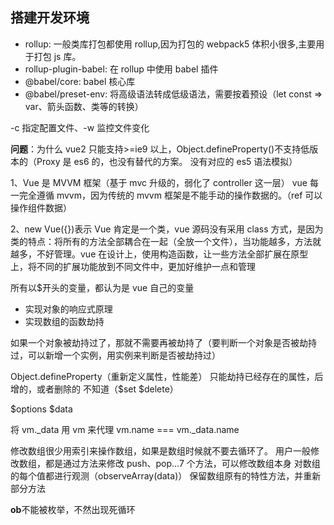 ## 搭建开发环境

- rollup: 一般类库打包都使用 rollup,因为打包的 webpack5 体积小很多,主要用于打包 js 库。
- rollup-plugin-babel: 在 rollup 中使用 babel 插件
- @babel/core: babel 核心库
- @babel/preset-env: 将高级语法转成低级语法，需要按着预设（let const => var、箭头函数、类等的转换）

-c 指定配置文件、-w 监控文件变化

**问题**：为什么 vue2 只能支持>=ie9 以上，Object.defineProperty()不支持低版本的（Proxy 是 es6 的，也没有替代的方案。 没有对应的 es5 语法模拟）

1、Vue 是 MVVM 框架（基于 mvc 升级的，弱化了 controller 这一层） vue 每一完全遵循 mvvm，因为传统的 mvvm 框架是不能手动的操作数据的。（ref 可以操作组件数据）

2、new Vue({})表示 Vue 肯定是一个类，vue 源码没有采用 class 方式，是因为类的特点：将所有的方法全部耦合在一起（全放一个文件），当功能越多，方法就越多，不好管理。vue 在设计上，使用构造函数，让一些方法全部扩展在原型上，将不同的扩展功能放到不同文件中，更加好维护一点和管理

所有以$开头的变量，都认为是 vue 自己的变量

- 实现对象的响应式原理
- 实现数组的函数劫持

如果一个对象被劫持过了，那就不需要再被劫持了（要判断一个对象是否被劫持过，可以新增一个实例，用实例来判断是否被劫持过）

Object.defineProperty（重新定义属性，性能差） 只能劫持已经存在的属性，后增的，或者删除的 不知道（$set $delete）

$options $data

将 vm.\_data 用 vm 来代理 vm.name === vm.\_data.name

<!-- 整个核心：就是循环对象，每个属性用defineReactive重新定义，如果值还是对象的话，需要递归劫持。被劫持完后，为了用户能方便获取属性，把用户传的data选项放到了vm实例上的_data，但是取值还是有点麻烦，proxy代理方法，当取值时就去_data上取值 -->

修改数组很少用索引来操作数组，如果是数组时候就不要去循环了。
用户一般修改数组，都是通过方法来修改 push、pop...7 个方法，可以修改数组本身
对数组的每个值都进行观测（observeArray(data)）
保留数组原有的特性方法，并重新部分方法

**ob**不能被枚举，不然出现死循环
